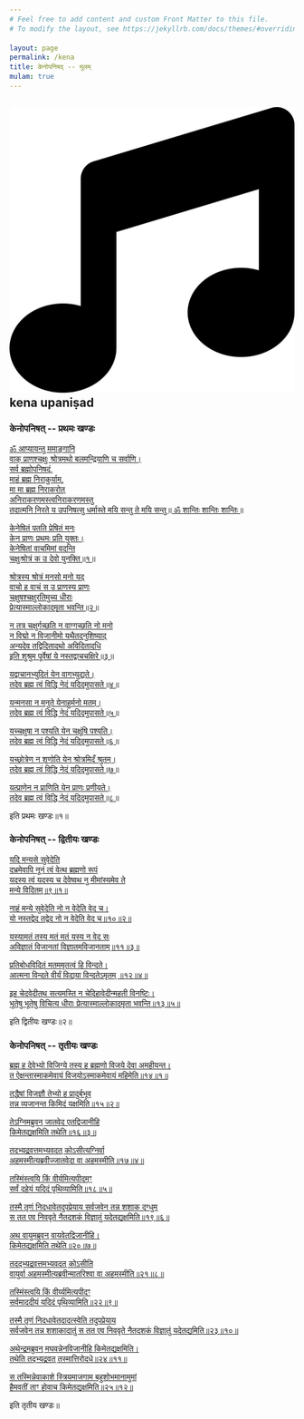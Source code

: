 ```yaml
---
# Feel free to add content and custom Front Matter to this file.
# To modify the layout, see https://jekyllrb.com/docs/themes/#overriding-theme-defaults

layout: page
permalink: /kena
title: केनोपनिषद् -- मूलम्
mulam: true
---
```


## <img src="/assets/images/icons/music-solid.svg" class="icon-head">  kena upaniṣad

<div class="skt" markdown="1">

### केनोपनिषत् -- प्रथमः खण्डः

[ॐ आप्यायन्तु ममाङ्गानि  
वाक् प्राणश्चक्षुः श्रोत्रमथो बलमन्द्रियाणि च सर्वाणि।  
सर्व ब्रह्मोपनिषदं,  
माहं ब्रह्म निराकुर्याम्,  
मा मा ब्रह्म निराकरोत्  
अनिराकरणमस्त्वनिराकरणमस्तु  
तदात्मनि निरते य
उपनिषत्सु धर्मास्ते मयि सन्तु ते मयि सन्तु॥
ॐ शान्तिः शान्तिः शान्तिः॥](/upanishads/kena/mangala)

[केनेषितं पतति प्रेषितं मनः  
केन प्राणः प्रथमः प्रति युक्तः।  
केनेषितां वाचमिमां वदन्ति  
चक्षुःश्रोत्रं क उ देवो युनक्ति॥१॥](/upanishads/kena/1/01)

[श्रोत्रस्य श्रोत्रं मनसो मनो यद्  
वाचो ह वाचं स उ प्राणस्य प्राणः  
चक्षुषश्चक्षुरतिमुच्य धीराः  
प्रेत्यास्माल्लोकादमृता भवन्ति॥२॥](/upanishads/kena/1/02)

[न तत्र चक्षुर्गच्छति न वाग्गच्छति नो मनो  
न विद्मो न विजानीमो यथैतदनुशिष्याद्  
अन्यदेव तद्विदितादथो अविदितादधि  
इति शुश्रुम पूर्वेषां ये नस्तद्वाचचक्षिरे॥३॥](/upanishads/kena/1/03)

[यद्वाचानभ्युदितं येन वागभ्युद्यते।  
तदेव ब्रह्म त्वं विद्धि नेदं यदिदमुपासते॥४॥](/upanishads/kena/1/04)

[यन्मनसा न मनुते येनाहुर्मनो मतम्।  
तदेव ब्रह्म त्वं विद्धि नेदं यदिदमुपासते॥५॥](/upanishads/kena/1/05)

[यच्चक्षुषा न पश्यति येन चक्षूंषि पश्यति।  
तदेव ब्रह्म त्वं विद्धि नेदं यदिदमुपासते॥६॥](/upanishads/kena/1/06)

[यच्छ्रोत्रेण न शृणोति येन श्रोत्रमिदँ श्रुतम्।  
तदेव ब्रह्म त्वं विद्धि नेदं यदिदमुपासते॥७॥](/upanishads/kena/1/07)

[यत्प्राणेन न प्राणिति येन प्राणः प्रणीयते।  
तदेव ब्रह्म त्वं विद्धि नेदं यदिदमुपासते॥८॥](/upanishads/kena/1/08)

इति प्रथमः खण्डः॥१॥

### केनोपनिषत् -- द्वितीयः खण्डः

[यदि मन्यसे सुवेदेति  
दभ्रमेवापि नूनं त्वं वेत्थ ब्रह्मणो रूपं   
यदस्य त्वं यदस्य च देवेष्वथ नु
मीमांस्यमेव ते   
मन्ये विदितम्॥९॥१॥](/upanishads/kena/2/01)

[नाहं मन्ये सुवेदेति नो न वेदेति वेद च।  
यो नस्तद्वेद तद्वेद नो न वेदेति वेद च॥१०॥२॥](/upanishads/kena/2/02)

[यस्यामतं तस्य मतं मतं यस्य न वेद सः  
अविज्ञातं विजानतां विज्ञातमविजानताम्॥११॥३॥](/upanishads/kena/2/03)

[प्रतिबोधविदितं मतममृतत्वं हि विन्दते।  
आत्मना विन्दते वीर्यं विद्यया विन्दतेऽमृतम् ॥१२॥४॥](/upanishads/kena/2/04)

[इह चेदवेदीतथ सत्यमस्ति न चेदिहावेदीन्महती विनष्टिः।  
भूतेषु भूतेषु विचित्य धीराः प्रेत्यास्माल्लोकादमृता भवन्ति॥१३॥५॥](/upanishads/kena/2/05)

इति द्वितीयः खण्डः॥२॥

### केनोपनिषत् -- तृतीयः खण्डः

[ब्रह्म ह देवेभ्यो विजिग्ये तस्य ह ब्रह्मणो
विजये देवा अमहीयन्त।  
त ऐक्षन्तास्माकमेवायं
विजयोऽस्माकमेवायं महिमेति॥१४॥१॥](/upanishads/kena/3/01)

[तद्धैषां विजज्ञौ तेभ्यो ह प्रादुर्बभूव  
तन्न व्यजानन्त किमिदं यक्षमिति॥१५॥२॥](/upanishads/kena/3/02)

[तेऽग्निमब्रुवन् जातवेद एतद्विजानीहि  
किमेतद्यक्षमिति तथेति॥१६॥३॥](/upanishads/kena/3/03)

[तदभ्यद्रवत्तमभ्यवदत् कोऽसीत्यग्निर्वा  
अहमस्मीत्यब्रवीज्जातवेदा वा अहमस्मीति॥१७॥४॥](/upanishads/kena/3/04)

[तस्मिंस्त्वयि किं वीर्यमित्यपीदम्ꣳ  
सर्वं दहेयं यदिदं पृथिव्यामिति॥१८॥५॥](/upanishads/kena/3/05)

[तस्मै तृणं निदधावेतदुपप्रेयाय सर्वजवेन तन्न
शशाक दग्धुम्  
स तत एव निववृते नैतदशकं विज्ञातुं यदेतद्यक्षमिति॥१९॥६॥](/upanishads/kena/3/06)

[अथ वायुमब्रुवन् वायवेतद्विजानीहि।  
किमेतद्यक्षमिति तथेति॥२०॥७॥](/upanishads/kena/3/07)

[तदद्भ्यद्रवत्तमभ्यवदत् कोऽसीति  
वायुर्वा अहमस्मीत्यब्रवीन्मातरिश्वा वा अहमस्मीति॥२१॥८॥](/upanishads/kena/3/08)

[तस्मिंस्त्वयि किं वीर्य्यमित्यपीदꣳ  
सर्वमाददीयं यदिदं पृथिव्यामिति॥२२॥९॥](/upanishads/kena/3/09)

[तस्मै तृणं निदधावेतदादत्स्वेति तदुपप्रेयाय  
सर्वजवेन
तन्न शशाकादातुं स तत एव निववृते नैतदशकं विज्ञातुं यदेतद्यमिति॥२३॥१०॥](/upanishads/kena/3/10)

[अथेन्द्रमब्रुवन् मघवन्नेनविजानीहि किमेतद्यक्षमिति।  
तथेति तद्भ्यद्रवत् तस्मात्तिरोदधे॥२४॥११॥](/upanishads/kena/3/11)

[स तस्मिन्नेवाकाशे स्त्रियमाजगाम बहुशोभमानामुमां  
हैमवतीं ताꣳ होवाच किमेतद्यक्षमिति॥२५॥१२॥](/upanishads/kena/3/12)

इति तृतीय खण्डः॥

</div>